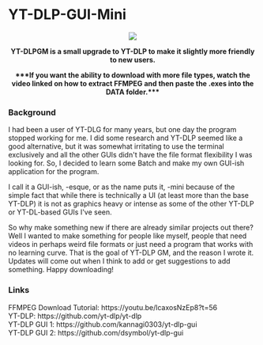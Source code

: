 # YT-DLP-GUI-Mini

<p align="center"> <a href="https://github.com/JaeHale/YT-DLP-GUI-Mini#readme">
  <img src= "https://user-images.githubusercontent.com/122903434/225764505-2413e9d6-c8ee-4125-8961-ff4917ac3927.png" >
</p> </a>

<p align="center"><b>
  YT-DLPGM is a small upgrade to YT-DLP to make it slightly more friendly to new users.
</p></b>

<p align="center"><b>
  ***If you want the ability to download with more file types, watch the video linked on how to extract FFMPEG and then paste the .exes into the DATA folder.***
</p></b>

### Background

<p align="left">
  I had been a user of YT-DLG for many years, but one day the program stopped working for me. I did some research and YT-DLP seemed like a good alternative, but it was   somewhat irritating to use the terminal exclusively and all the other GUIs didn't have the file format flexibility I was looking for. So, I decided to learn some Batch and make my own GUI-ish application for the program.
</p>

<p align="left">
  I call it a GUI-ish, -esque, or as the name puts it, -mini because of the simple fact that while there is technically a UI (at least more than the base YT-DLP) it is not as graphics heavy or intense as some of the other YT-DLP or YT-DL-based GUIs I've seen.
</p>

<p align="left">
  So why make something new if there are already similar projects out there? Well I wanted to make something for people like myself, people that need videos in perhaps weird file formats or just need a program that works with no learning curve. That is the goal of YT-DLP GM, and the reason I wrote it. Updates will come out when I think to add or get suggestions to add something. Happy downloading!
</p>

### Links
<p align="left">
FFMPEG Download Tutorial: https://youtu.be/lcaxosNzEp8?t=56 <br>
YT-DLP: https://github.com/yt-dlp/yt-dlp <br>
YT-DLP GUI 1: https://github.com/kannagi0303/yt-dlp-gui <br>
YT-DLP GUI 2: https://github.com/dsymbol/yt-dlp-gui <br>
</p>
